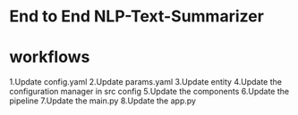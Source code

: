 # End to End NLP-Text-Summarizer

# workflows

1.Update config.yaml
2.Update params.yaml
3.Update entity
4.Update the configuration manager in src config
5.Update the components
6.Update the pipeline
7.Update the main.py
8.Update the app.py
